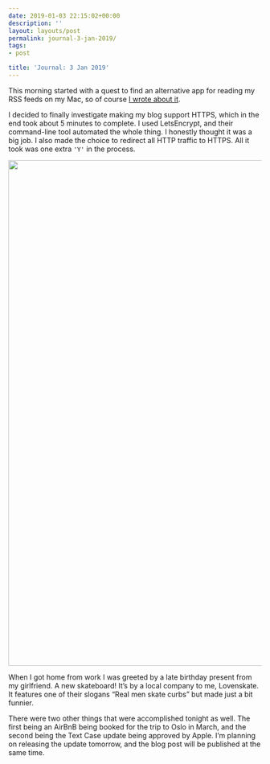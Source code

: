 ```yaml
---
date: 2019-01-03 22:15:02+00:00
description: ''
layout: layouts/post
permalink: journal-3-jan-2019/
tags:
- post

title: 'Journal: 3 Jan 2019'
---
```


<p>This morning started with a quest to find an alternative app for reading my RSS feeds on my Mac, so of course <a href="https://chrishannah.me/finding-a-new-mac-rss-app/">I wrote about it</a>.</p>
<p>I decided to finally investigate making my blog support HTTPS, which in the end took about 5 minutes to complete. I used LetsEncrypt, and their command-line tool automated the whole thing. I honestly thought it was a big job. I also made the choice to redirect all HTTP traffic to HTTPS. All it took was one extra <code>'Y'</code> in the process.</p>
<p><img loading="lazy" class="alignnone size-full wp-image-6621" src="https://cdn.chrishannah.me/images/2019/01/60914CEF-4319-4B00-A6EE-8274FDB01481.jpeg" width="4032" height="1006" srcset="https://cdn.chrishannah.me/images/2019/01/60914CEF-4319-4B00-A6EE-8274FDB01481.jpeg 4032w, https://cdn.chrishannah.me/images/2019/01/60914CEF-4319-4B00-A6EE-8274FDB01481-300x75.jpeg 300w, https://cdn.chrishannah.me/images/2019/01/60914CEF-4319-4B00-A6EE-8274FDB01481-768x192.jpeg 768w" sizes="(max-width: 4032px) 100vw, 4032px" /></p>
<p>When I got home from work I was greeted by a late birthday present from my girlfriend. A new skateboard! It’s by a local company to me, Lovenskate. It features one of their slogans “Real men skate curbs” but made just a bit funnier.</p>
<p>There were two other things that were accomplished tonight as well. The first being an AirBnB being booked for the trip to Oslo in March, and the second being the Text Case update being approved by Apple. I’m planning on releasing the update tomorrow, and the blog post will be published at the same time.</p>
